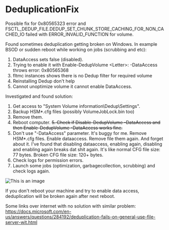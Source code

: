 # DeduplicationFix
Possible fix for 0x80565323 error and FSCTL_DEDUP_FILE.DEDUP_SET_CHUNK_STORE_CACHING_FOR_NON_CACHED_IO failed with ERROR_INVALID_FUNCTION for volume.

Found sometimes deduplication getting broken on Windows. In example BSOD or sudden reboot while working on jobs (scrubbing and etc):
1. DataAccess sets false (disabled).
2. Trying to enable it with Enable-DedupVolume \<Letter\>: -DataAccess throws error: 0x80565368
3. fltmc instances shows there is no Dedup filter for required volume
4. Reinstalling Dedup don't help
5. Cannot unoptimize volume it cannot enable DataAccess.
  
Investigated and found solution:
1. Get access to "System Volume information\Dedup\Settings".
2. Backup HSM*.cfg files (possibly VolumeJobLock.bin too)
3. Remove them.
4. Reboot computer.
~~5. Check if Disable-DedupVolume -DataAccess and then Enable-DedupVolume -DataAccess works fine.~~
5. Don't use "-DataAccess" parameter. It's buggy for me. Remove HSM*.cfg files. Enable dataaccess. Remove file them again. And forget about it.
I've found that disabling dataaccess, enabling again, disabling and enabling again breaks dat shit again.
It's like normal CFG file size: 77 bytes. Broken CFG file size: 120+ bytes.
7. Check logs for permission errors.
8. Launch some jobs (optimization, garbagecollection, scrubbing) and check logs again.
   
![This is an image](https://i.imgur.com/7kKpoZb.png)

If you don't reboot your machine and try to enable data access, deduplication will be broken again after next reboot.
  
Some links over internet with no solution with similar problem:
https://docs.microsoft.com/en-us/answers/questions/284192/deduplication-fails-on-general-use-file-server-wit.html
